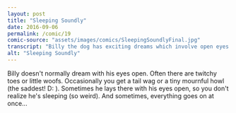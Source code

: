 ```yaml
---
layout: post
title: "Sleeping Soundly"
date: 2016-09-06
permalink: /comic/19
comic-source: "assets/images/comics/SleepingSoundlyFinal.jpg"
transcript: "Billy the dog has exciting dreams which involve open eyes and twitching everything."
alt: "Sleeping Soundly"
---
```


Billy doesn't normally dream with his eyes open. Often there are twitchy toes or little woofs. Occasionally you get a tail wag or a tiny mournful howl (the saddest! D: ). Sometimes he lays there with his eyes open, so you don't realize he's sleeping (so weird).   And sometimes, everything goes on at once... 
